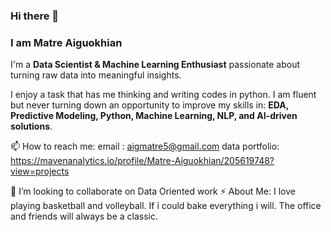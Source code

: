 ### Hi there 👋

### I am Matre Aiguokhian
I'm a **Data Scientist & Machine Learning Enthusiast** passionate about turning raw data into meaningful insights.

I enjoy a task that has me thinking and writing codes in python.
I am fluent but never turning down an opportunity to improve my skills in: **EDA, Predictive Modeling, Python, Machine Learning, NLP, and AI-driven solutions**. 

📫 How to reach me:
email : aigmatre5@gmail.com
data portfolio: https://mavenanalytics.io/profile/Matre-Aiguokhian/205619748?view=projects

👯 I’m looking to collaborate on Data Oriented work
⚡ About Me: I love playing basketball and volleyball. If i could bake everything i will. 
              The office and friends will always be a classic.
<!--
**Matre5/Matre5** is a ✨ _special_ ✨ repository because its `README.md` (this file) appears on your GitHub profile.

Here are some ideas to get you started:

- 🔭 I’m currently working on ...
- 🌱 I’m currently learning ...
- 👯 I’m looking to collaborate on ...
- 🤔 I’m looking for help with ...
- 💬 Ask me about ...
- 📫 How to reach me: ...
- 😄 Pronouns: ...
- ⚡ Fun fact: ...
-->
